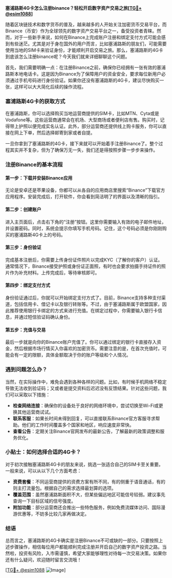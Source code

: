 **塞浦路斯4G卡怎么注册binance？轻松开启数字资产交易之旅[[TG💪+ @esim1088](https://t.me/s/esim1088)]**

随着区块链技术和数字货币的普及，越来越多的人开始关注加密货币交易平台，而Binance（币安）作为全球领先的数字资产交易平台之一，备受投资者青睐。然而，对于一些新手来说，如何在Binance上完成账户注册和绑定支付方式可能会感到有些迷茫。尤其是对于身在国外的用户而言，比如塞浦路斯的朋友们，可能需要使用当地的SIM卡来验证身份，才能顺利开启交易之旅。那么，塞浦路斯的4G卡到底该怎么注册binance呢？今天我们就来详细聊聊这个问题。

首先，我们需要明确一点：在注册Binance之前，确保你已经拥有一张有效的塞浦路斯本地电话卡。这是因为Binance为了保障用户的资金安全，要求每位新用户必须通过手机号码进行身份验证。如果你还没有塞浦路斯的4G卡，建议尽快购买一张，这样可以大大简化后续的操作流程。

### 塞浦路斯4G卡的获取方式

在塞浦路斯，你可以选择购买当地运营商提供的SIM卡，比如MTN、Cyta或是Vodafone等。这些运营商通常会在机场、大型商场或者便利店有售。购买时，记得带上护照以便完成实名认证。此外，部分运营商还提供线上购卡服务，你可以直接在网上下单，然后选择邮寄到家或者自提。

一旦你拿到了塞浦路斯的4G卡，接下来就可以开始着手注册Binance了。整个过程其实并不复杂，但为了确保万无一失，我们还是得按照步骤一步步来操作。

### 注册Binance的基本流程

#### 第一步：下载并安装Binance应用

无论是安卓还是苹果设备，你都可以从各自的应用商店里搜索“Binance”下载官方应用程序。安装完成后，打开软件，你会看到简洁明了的界面以及清晰的指引。

#### 第二步：创建账户

进入主页面后，点击右下角的“注册”按钮。这里你需要输入有效的电子邮件地址，并设置密码。同时，系统会提示你填写手机号码。记住，这个号码必须是你刚刚购买的塞浦路斯4G卡上的号码。

#### 第三步：身份验证

完成基本注册后，你需要上传身份证件照片以完成KYC（了解你的客户）认证。通常情况下，Binance接受护照或身份证正面照，有时也会要求拍摄手持证件的照片作为补充材料。上传完成后，等待审核即可。

#### 第四步：绑定支付方式

身份验证通过后，你就可以开始绑定支付方式了。目前，Binance支持多种支付渠道，包括信用卡、借记卡以及银行转账等。不过，由于塞浦路斯属于欧盟国家，因此推荐使用银行卡绑定的方式来进行充值。在绑定过程中，你需要输入银行卡信息，并通过短信验证码确认身份。

#### 第五步：充值与交易

最后一步就是向你的Binance账户充值了。你可以通过绑定的银行卡直接存入资金，然后根据市场行情买入你喜欢的加密货币。需要注意的是，在首次充值时，可能会有一定的限额，具体金额取决于你的账户等级和个人情况。

### 遇到问题怎么办？

当然，在实际操作中，难免会遇到各种各样的问题。比如，有时候手机网络不稳定导致无法收到验证码；又或者是提交资料后迟迟没有反馈结果。针对这些问题，我们可以采取以下措施：

- **检查网络连接**：确保你的设备处于良好的网络环境中，尝试切换至Wi-Fi或更换其他运营商试试。
- **联系客服**：如果长时间未得到回复，可以直接联系Binance官方客服寻求帮助。他们的工作时间覆盖多个国家和地区，响应速度非常快。
- **查看公告**：定期关注Binance官网发布的最新公告，了解最新的政策调整和服务优化。

### 小贴士：如何选择合适的4G卡？

对于初次接触塞浦路斯4G卡的朋友来说，挑选一张适合自己的SIM卡至关重要。一般来说，可以从以下几个方面考虑：

- **资费套餐**：不同运营商提供的资费方案有所不同，有的侧重于语音通话，有的则主打流量包。根据自己的需求选择最划算的选项。
- **覆盖范围**：虽然塞浦路斯面积不大，但某些偏远地区可能信号较弱。建议事先查询一下目标区域的信号强度。
- **附加功能**：部分运营商还会推出一些特色服务，例如免费流媒体访问、国际漫游优惠等，不妨多比较几家再做决定。

### 结语

总而言之，塞浦路斯的4G卡确实是注册Binance不可或缺的一部分。只要按照上述步骤操作，相信每位用户都能顺利完成注册并开启自己的数字资产投资之路。当然啦，投资有风险，入市需谨慎，希望大家能够理性对待每一次交易决策。如果你还有什么疑问，欢迎随时留言交流哦！

[[TG💪+ @esim1088](https://t.me/s/esim1088) ![Image](https://i.postimg.cc/4NQfJmqS/Snipaste-2025-05-13-00-14-12.png)]